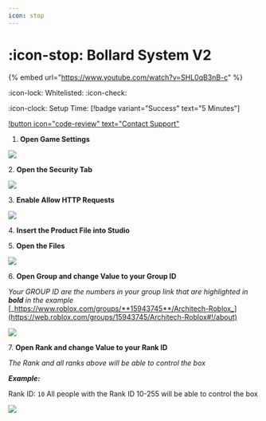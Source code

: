 ```yaml
---
icon: stop
---
```


# :icon-stop: Bollard System V2

{% embed url="https://www.youtube.com/watch?v=SHL0qB3nB-c" %}

:icon-lock: Whitelisted: :icon-check:

:icon-clock: Setup Time: [!badge variant="Success" text="5 Minutes"]

[!button icon="code-review" text="Contact Support"](https://discord.gg/architech)

1. **Open Game Settings**

![](<https://files.gitbook.com/v0/b/gitbook-x-prod.appspot.com/o/spaces%2Fudgwvw8daCrADYEGvCEn%2Fuploads%2F8U67XbRjqf7y6BjDgDkc%2FScreenshot%202022-12-16%20at%205.40.26%20PM.png?alt=media&token=49571fcc-20b0-4efd-96d1-e2b131707fbf>)

2\. **Open the Security Tab**

![](<https://files.gitbook.com/v0/b/gitbook-x-prod.appspot.com/o/spaces%2Fudgwvw8daCrADYEGvCEn%2Fuploads%2FiGhOvQo1KUxanK4hJDak%2FScreenshot%202022-12-16%20at%205.41.25%20PM.png?alt=media&token=74694179-10d6-4227-a17e-470b4669fcb2>)

3\. **Enable Allow HTTP Requests**

![](<https://files.gitbook.com/v0/b/gitbook-x-prod.appspot.com/o/spaces%2Fudgwvw8daCrADYEGvCEn%2Fuploads%2F3Z69W1viNETCHtC0cDbD%2FScreenshot%202022-12-16%20at%205.42.53%20PM.png?alt=media&token=fec859bb-7265-4066-9ab8-4edc932f430d>)

4\. **Insert the Product File into Studio**

5\. **Open the Files**

![](<https://files.gitbook.com/v0/b/gitbook-x-prod.appspot.com/o/spaces%2Fudgwvw8daCrADYEGvCEn%2Fuploads%2FWTyJySWneNbvUb8DX62s%2FScreenshot%202022-12-17%20at%209.19.50%20PM.png?alt=media&token=276ba7cf-064e-463b-a7db-c61485890c4d>)

6\. **Open Group and change Value to your Group ID**

_Your GROUP ID are the numbers in your group link that are highlighted in **bold** in the example_ [_https://www.roblox.com/groups/**15943745**/Architech-Roblox_](https://web.roblox.com/groups/15943745/Architech-Roblox#!/about)

![](<https://files.gitbook.com/v0/b/gitbook-x-prod.appspot.com/o/spaces%2Fudgwvw8daCrADYEGvCEn%2Fuploads%2FrY9oG98Te7kaXggQdypx%2FScreenshot%202022-12-17%20at%209.20.29%20PM.png?alt=media&token=35a5d300-6cbd-45e6-be9a-0f65e75565e1>)

7\. **Open Rank and change Value to your Rank ID**

&#x20;_The Rank and all ranks above will be able to control the box_

_**Example:**_

Rank ID: `10` All people with the Rank ID 10-255 will be able to control the box

![](<https://files.gitbook.com/v0/b/gitbook-x-prod.appspot.com/o/spaces%2Fudgwvw8daCrADYEGvCEn%2Fuploads%2Fnzx3sYWDHANck5c7uWtA%2FScreenshot%202022-12-17%20at%209.21.05%20PM.png?alt=media&token=60dbc12f-c4f8-450e-95a6-196c70bfd7a7>)
